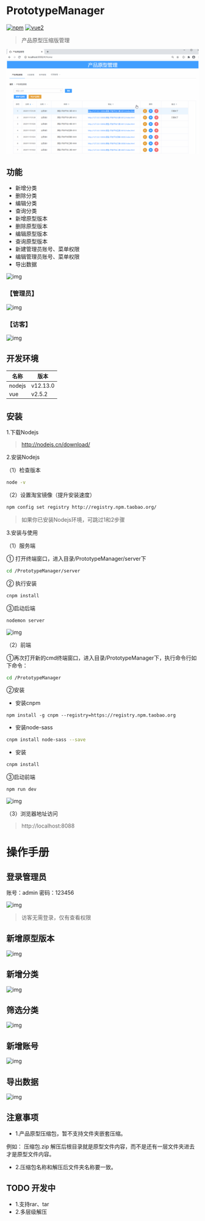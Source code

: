# PrototypeManager

[![npm](https://img.shields.io/npm/v/vue-lowdb.svg)](https://www.npmjs.com/package/vue-lowdb) [![vue2](https://img.shields.io/badge/vue-2.x-brightgreen.svg)](https://vuejs.org/)

> 产品原型压缩版管理

![img](static/image/demo.gif)

## 功能

* 新增分类
* 删除分类
* 编辑分类
* 查询分类
* 新增原型版本
* 删除原型版本
* 编辑原型版本
* 查询原型版本
* 新建管理员账号、菜单权限
* 编辑管理员账号、菜单权限
* 导出数据

![img](static/image/产品原型管理工具.png)

### 【管理员】
![img](./static/image/demo.png)

### 【访客】
![img](./static/image/demo2.png)


## 开发环境

|名称|版本|
|-|-|
|nodejs|v12.13.0|
|vue|v2.5.2|

## 安装
1.下载Nodejs

>http://nodejs.cn/download/

2.安装Nodejs

（1）检查版本
```bash
node -v
```
（2）设置淘宝镜像（提升安装速度）
```bash
npm config set registry http://registry.npm.taobao.org/
```

>如果你已安装Nodejs环境，可跳过1和2步骤

3.安装与使用

（1）服务端

① 打开终端窗口，进入目录/PrototypeManager/server下

```bash
cd /PrototypeManager/server
```
② 执行安装

```bash
cnpm install
```

③启动后端
```bash
nodemon server
```

![img](static/image/back-end-server.png)

（2）前端

①再次打开新的cmd终端窗口，进入目录/PrototypeManager下，执行命令行如下命令：

```bash
cd /PrototypeManager
```

②安装

* 安装cnpm
```
npm install -g cnpm --registry=https://registry.npm.taobao.org
```

* 安装node-sass
```bash
cnpm install node-sass --save
```
* 安装
```bash
cnpm install
```
③启动前端
```bash
npm run dev
```
![img](static/image/front-end-server.png)

（3）浏览器地址访问
>http://localhost:8088



# 操作手册

## 登录管理员

账号：admin
密码：123456

![img](static/image/login.jpg)

>访客无需登录，仅有查看权限

## 新增原型版本

![img](static/image/add_url.jpg)


## 新增分类

![img](static/image/add_category.jpg)


## 筛选分类

![img](static/image/add_category2.jpg)

## 新增账号

![img](static/image/add_username.jpg)

## 导出数据

![img](static/image/add_output.jpg)

## 注意事项

* 1.产品原型压缩包，暂不支持文件夹嵌套压缩。

例如： 压缩包.zip 解压后根目录就是原型文件内容，而不是还有一层文件夹进去才是原型文件内容。

* 2.压缩包名称和解压后文件夹名称要一致。

## TODO 开发中

* 1.支持rar、tar
* 2.多层级解压


